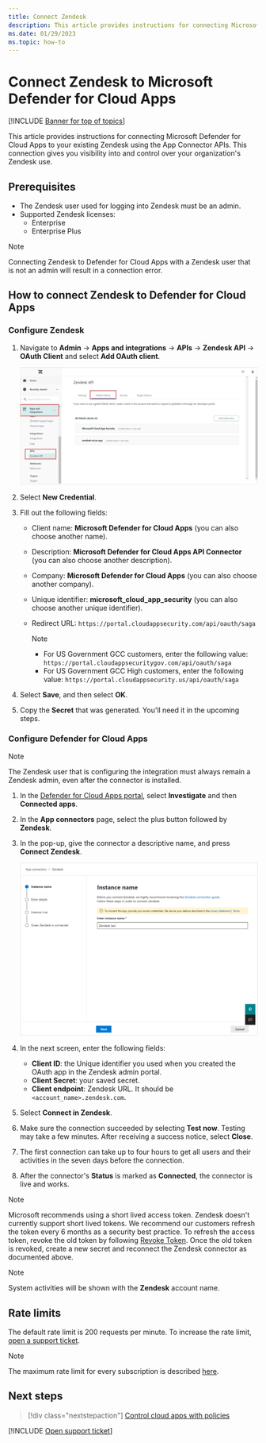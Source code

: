 ```yaml
---
title: Connect Zendesk
description: This article provides instructions for connecting Microsoft Defender for Cloud Apps to your existing Zendesk using the App Connector APIs. 
ms.date: 01/29/2023
ms.topic: how-to
---
```

# Connect Zendesk to Microsoft Defender for Cloud Apps

[!INCLUDE [Banner for top of topics](includes/banner.md)]

This article provides instructions for connecting Microsoft Defender for Cloud Apps to your existing Zendesk using the App Connector APIs. This connection gives you visibility into and control over your organization's Zendesk use.

## Prerequisites

- The Zendesk user used for logging into Zendesk must be an admin.
- Supported Zendesk licenses:
  - Enterprise
  - Enterprise Plus

 >[!NOTE]
> Connecting Zendesk to Defender for Cloud Apps with a Zendesk user that is not an admin will result in a connection error.

## How to connect Zendesk to Defender for Cloud Apps

### Configure Zendesk

1. Navigate to **Admin** -> **Apps and integrations** -> **APIs** -> **Zendesk API** -> **OAuth Client** and select **Add OAuth client**.

    ![Zendesk API configuration.](media/zendesk-api-configuration.png)

1. Select **New Credential**.
1. Fill out the following fields:

    - Client name: **Microsoft Defender for Cloud Apps** (you can also choose another name).
    - Description: **Microsoft Defender for Cloud Apps API Connector** (you can also choose another description).
    - Company: **Microsoft Defender for Cloud Apps** (you can also choose another company).
    - Unique identifier: **microsoft_cloud_app_security** (you can also choose another unique identifier).
    - Redirect URL: `https://portal.cloudappsecurity.com/api/oauth/saga`

      > [!NOTE]
      >
      > - For US Government GCC customers, enter the following value: `https://portal.cloudappsecuritygov.com/api/oauth/saga`
      > - For US Government GCC High customers, enter the following value: `https://portal.cloudappsecurity.us/api/oauth/saga`

1. Select **Save**, and then select **OK**.

1. Copy the **Secret** that was generated. You'll need it in the upcoming steps.

### Configure Defender for Cloud Apps

>[!NOTE]
>The Zendesk user that is configuring the integration must always remain a Zendesk admin, even after the connector is installed.

1. In the [Defender for Cloud Apps portal](https://portal.cloudappsecurity.com/), select **Investigate** and then **Connected apps**.

1. In the **App connectors** page, select the plus button followed by **Zendesk**.

1. In the pop-up, give the connector a descriptive name, and press **Connect Zendesk**.

    ![Connect Zendesk.](media/connect-zendesk.png)

1. In the next screen, enter the following fields:

    - **Client ID**: the Unique identifier you used when you created the OAuth app in the Zendesk admin portal.
    - **Client Secret**: your saved secret.
    - **Client endpoint**: Zendesk URL. It should be `<account_name>.zendesk.com`.

1. Select **Connect in Zendesk**.
1. Make sure the connection succeeded by selecting **Test now**. Testing may take a few minutes. After receiving a success notice, select **Close**.
1. The first connection can take up to four hours to get all users and their activities in the seven days before the connection.
1. After the connector's **Status** is marked as **Connected**, the connector is live and works.

>[!NOTE]
>Microsoft recommends using a short lived access token. Zendesk doesn't currently support short lived tokens. We recommend our customers refresh the token every 6 months as a security best practice. To refresh the access token, revoke the old token by following [Revoke Token](https://developer.zendesk.com/api-reference/ticketing/oauth/oauth_tokens/#revoke-token). Once the old token is revoked, create a new secret and reconnect the Zendesk connector as documented above.

>[!NOTE]
>System activities will be shown with the **Zendesk** account name.

## Rate limits

The default rate limit is 200 requests per minute. To increase the rate limit, [open a support ticket](support-and-ts.md).

>[!NOTE]
>The maximum rate limit for every subscription is described [here](https://developer.zendesk.com/api-reference/ticketing/account-configuration/usage_limits/#zendesk-support-plan-limits).

## Next steps

> [!div class="nextstepaction"]
> [Control cloud apps with policies](control-cloud-apps-with-policies.md)

[!INCLUDE [Open support ticket](includes/support.md)]
